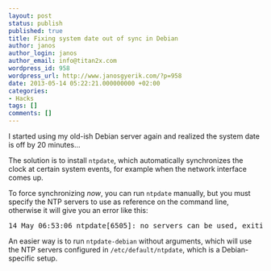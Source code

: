 ```yaml
---
layout: post
status: publish
published: true
title: Fixing system date out of sync in Debian
author: janos
author_login: janos
author_email: info@titan2x.com
wordpress_id: 958
wordpress_url: http://www.janosgyerik.com/?p=958
date: 2013-05-14 05:22:21.000000000 +02:00
categories:
- Hacks
tags: []
comments: []
---
```

I started using my old-ish Debian server again and realized the system date is off by 20 minutes...

The solution is to install `ntpdate`, which automatically synchronizes the clock at certain system events, for example when the network interface comes up.

To force synchronizing *now*, you can run `ntpdate` manually, but you must specify the NTP servers to use as reference on the command line, otherwise it will give you an error like this:
<pre>14 May 06:53:06 ntpdate[6505]: no servers can be used, exiting</pre>
An easier way is to run `ntpdate-debian` without arguments, which will use the NTP servers configured in `/etc/default/ntpdate`, which is a Debian-specific setup.
